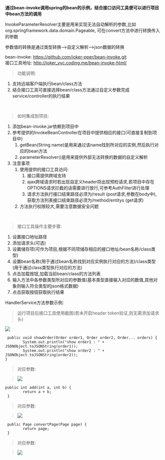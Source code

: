 **通过bean-invoke调用spring的bean的示例，结合接口访问工具便可以进行项目中bean方法的调用**
</br>

InvokeParameterResolver主要是用来实现无法自动解析的参数,比如org.springframework.data.domain.Pageable,
可在convert方法中进行转换传入的参数

参数值的转换是通过类型转换——>自定义解析——>json数据的转换


bean-invoke:  https://github.com/joker-pper/bean-invoke.git
<br/>
接口工具地址: http://joker_yyc.coding.me/bean-invoke-html/

> 功能说明:
1. 支持远端客户端执行bean/class方法  
1. 结合接口工具可直接选择bean/class方法通过自定义参数完成service/controller的执行结果

&nbsp;&nbsp;&nbsp;&nbsp;&nbsp; &nbsp;&nbsp; &nbsp;
> 如何集成到项目:
1.  添加bean-invoke.jar依赖到项目中
1.  参考提供的InvokeBeanController在项目中提供相应的接口(可直接复制到项目中)
	1. getBean(String name)是用来通过该name找到所对应的实例,然后执行对应的bean方法
	1. parameterResolver()是用来提供外部无法转换的数据的自定义解析
1.  注意事项
	1.  使用提供的接口工具访问:
		1. 接口需提供跨域支持
		1. ajax跨域请求时若出现自定义header将出现预检请求,若项目中存在OPTIONS请求拦截的话需要进行放行,可参考AuthFilter进行处理
		1. 请求方法执行接口结束路径必须为/result (post请求,参数在body中),获取方法列表接口结束路径必须为/method/entitys  (get请求)
	1. 方法执行权限较大,需要注意数据安全问题

&nbsp;&nbsp;&nbsp;&nbsp;&nbsp; &nbsp;&nbsp; &nbsp;
> 接口工具操作主要步骤:
1. 设置接口地址路径
1. 添加请求头(可选)
1. 设置储存项(可作为项目,根据不同项储存相应的接口地址/bean名称/class类型)
1. 设置bean名称(用于通过bean名称找到对应实例执行对应的方法)/class类型(用于通过class类型执行对应的方法)
1. 点击加载按钮,加载当前bean/class的方法列表
1. 输入方法中各参数类型所对应的参数值(基本类型直接输入对应的数值,其他对象则输入符合类型的json格式数据)
1. 点击获取按钮获取执行结果

HandlerService方法参数示例:


>运行项目后接口工具使用截图(若未开启header token验证,则无需添加请求头)

 ![](http://joker_yyc.coding.me/bean-invoke-html/images/default.png)


```
 public void showOrder(Order order1, Order order2, Order... orders) {
        System.out.println("show order1 : " + JSONObject.toJSONString(order1));
        System.out.println("show order2 : " + JSONObject.toJSONString(order2));
}
```
>  对应参数:


> ![](http://joker_yyc.coding.me/bean-invoke-html/images/show_order.png)

```
public int add(int a, int b) {
        return a + b;
 }
```
>  对应参数: 

> ![](http://joker_yyc.coding.me/bean-invoke-html/images/add.png)

```
 public Page convertPage(Page page) {
        return page;
 }
```
>  对应参数: 

> ![](http://joker_yyc.coding.me/bean-invoke-html/images/covert_page.png)
